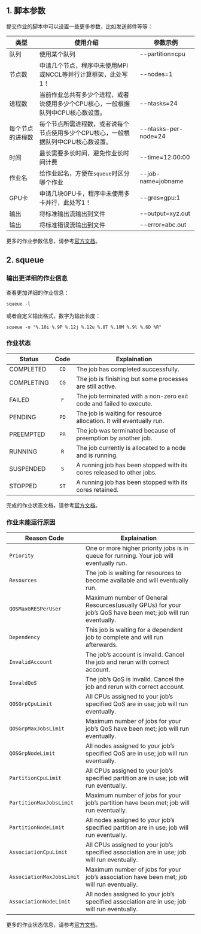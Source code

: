 ## 1. 脚本参数

提交作业的脚本中可以设置一些更多参数，比如发送邮件等等：

| 类型             	| 使用介绍                                                                           	| 参数示例             	|
|------------------	|------------------------------------------------------------------------------------	|----------------------	|
| 队列             	| 使用某个队列                                                                       	| --partition=cpu      	|
| 节点数           	| 申请几个节点，程序中未使用MPI或NCCL等并行计算框架，此处写1！                       	| --nodes=1            	|
| 进程数           	| 当前作业总共有多少个进程，或者说使用多少个CPU核心，一般根据队列中CPU核心数设置。   	| --ntasks=24          	|
| 每个节点的进程数 	| 每个节点所需进程数，或者说每个节点使用多少个CPU核心，一般根据队列中CPU核心数设置。 	| --ntasks-per-node=24 	|
| 时间             	| 最长需要多长时间，避免作业长时间计费                                               	| --time=12:00:00      	|
| 作业名           	| 给作业起名，方便在`squeue`时区分哪个作业                                           	| --job-name=jobname   	|
| GPU卡            	| 申请几块GPU卡，程序中未使用多卡并行，此处写1！                                     	| --gres=gpu:1         	|
| 输出             	| 将标准输出流输出到文件                                                             	| --output=xyz.out     	|
| 输出             	| 将标准错误流输出到文件                                                             	| --error=abc.out      	|

更多的作业参数信息，请参考[官方文档](https://slurm.schedmd.com/sbatch.html)。

## 2. squeue

### 输出更详细的作业信息

查看更加详细的作业信息：

```
squeue -l
```

或者自定义输出格式，数字为输出长度：

```
squeue -o "%.10i %.9P %.12j %.12u %.8T %.10M %.9l %.6D %R"
```

### 作业状态

| Status     | Code | Explaination                                                 |
| ---------- | :--: | ------------------------------------------------------------ |
| COMPLETED  | `CD` | The job has completed successfully.                          |
| COMPLETING | `CG` | The job is finishing but some processes are still active.    |
| FAILED     | `F`  | The job terminated with a non-zero exit code and failed to execute. |
| PENDING    | `PD` | The job is waiting for resource allocation. It will eventually run. |
| PREEMPTED  | `PR` | The job was terminated because of preemption by another job. |
| RUNNING    | `R`  | The job currently is allocated to a node and is running.     |
| SUSPENDED  | `S`  | A running job has been stopped with its cores released to other jobs. |
| STOPPED    | `ST` | A running job has been stopped with its cores retained.      |

完成的作业状态文档，请参考[官方文档](https://slurm.schedmd.com/squeue.html#lbAG)。

### 作业未能运行原因

| Reason Code               | Explaination                                                 |
| ------------------------- | ------------------------------------------------------------ |
| `Priority`                | One or more higher priority jobs is in queue for running. Your job will eventually run. |
| `Resources`               | The job is waiting for resources to become available and will eventually run. |
| `QOSMaxGRESPerUser`       | Maximum number of General Resources(usually GPUs) for your job’s QoS have been met; job will run eventually. |
| `Dependency`              | This job is waiting for a dependent job to complete and will run afterwards. |
| `InvalidAccount`          | The job’s account is invalid. Cancel the job and rerun with correct account. |
| `InvaldQoS`               | The job’s QoS is invalid. Cancel the job and rerun with correct account. |
| `QOSGrpCpuLimit`          | All CPUs assigned to your job’s specified QoS are in use; job will run eventually. |
| `QOSGrpMaxJobsLimit`      | Maximum number of jobs for your job’s QoS have been met; job will run eventually. |
| `QOSGrpNodeLimit`         | All nodes assigned to your job’s specified QoS are in use; job will run eventually. |
| `PartitionCpuLimit`       | All CPUs assigned to your job’s specified partition are in use; job will run eventually. |
| `PartitionMaxJobsLimit`   | Maximum number of jobs for your job’s partition have been met; job will run eventually. |
| `PartitionNodeLimit`      | All nodes assigned to your job’s specified partition are in use; job will run eventually. |
| `AssociationCpuLimit`     | All CPUs assigned to your job’s specified association are in use; job will run eventually. |
| `AssociationMaxJobsLimit` | Maximum number of jobs for your job’s association have been met; job will run eventually. |
| `AssociationNodeLimit`    | All nodes assigned to your job’s specified association are in use; job will run eventually. |

更多的作业状态信息，请参考[官方文档](https://slurm.schedmd.com/squeue.html#lbAF)。


